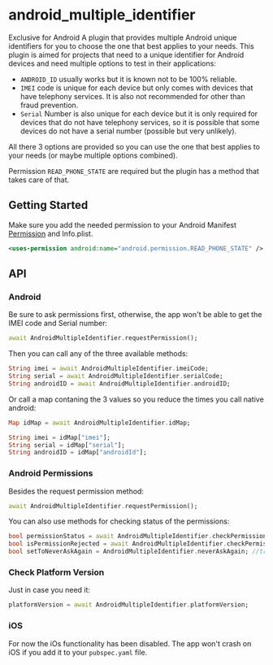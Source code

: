 # android_multiple_identifier

Exclusive for Android
A plugin that provides multiple Android unique identifiers for you to choose the one that best applies to your needs. 
This plugin is aimed for projects that need to a unique identifier for Android devices and need multiple options to test in their applications:

 - `ANDROID_ID` usually works but it is known not to be 100% reliable.
 - `IMEI` code is unique for each device but only comes with devices that have telephony services. It is also not recommended for other than fraud prevention.
 - `Serial` Number is also unique for each device but it is only required for devices that do not have telephony services, so it is possible that some devices do not have a serial number (possible but very unlikely).

All there 3 options are provided so you can use the one that best applies to your needs (or maybe multiple options combined). 

Permission `READ_PHONE_STATE` are required but the plugin has a method that takes care of that. 

## Getting Started

Make sure you add the needed permission to your Android Manifest  [Permission](https://developer.android.com/reference/android/Manifest.permission.html)
and Info.plist.

```xml
<uses-permission android:name="android.permission.READ_PHONE_STATE" />

```
## API
### Android

Be sure to ask permissions first, otherwise, the app won't be able to get the IMEI code and Serial number:
```dart
await AndroidMultipleIdentifier.requestPermission();
```
Then you can call any of the three available methods:
```dart
String imei = await AndroidMultipleIdentifier.imeiCode;
String serial = await AndroidMultipleIdentifier.serialCode;
String androidID = await AndroidMultipleIdentifier.androidID;
```
Or call a map contaning the 3 values so you reduce the times you call native android:
```dart
Map idMap = await AndroidMultipleIdentifier.idMap;

String imei = idMap["imei"];
String serial = idMap["serial"];
String androidID = idMap["androidId"];
```

### Android Permissions
Besides the request permission method:
```dart
await AndroidMultipleIdentifier.requestPermission();
```
You can also use methods for checking status of the permissions:
```dart
bool permissionStatus = await AndroidMultipleIdentifier.checkPermission(); // true if the permission is already granted
bool isPermissionRejected = await AndroidMultipleIdentifier.checkPermissionRationale(); // true if the user previously rejected the app
bool setToNeverAskAgain = AndroidMultipleIdentifier.neverAskAgain; //true if the user rejected the app and set to never ask again
```

### Check Platform Version
Just in case you need it:
```dart
platformVersion = await AndroidMultipleIdentifier.platformVersion;
```
### iOS
For now the iOs functionality has been disabled. The app won't crash on iOS if you add it to your `pubspec.yaml` file. 